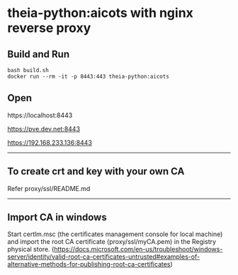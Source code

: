 # theia-python:aicots with nginx reverse proxy

## Build and Run
```
bash build.sh
docker run --rm -it -p 8443:443 theia-python:aicots
```

## Open

https://localhost:8443

https://pve.dev.net:8443

https://192.168.233.136:8443


---

## To create crt and key with your own CA

Refer proxy/ssl/README.md

---

## Import CA in windows

Start certlm.msc (the certificates management console for local machine) and import the root CA certificate (proxy/ssl/myCA.pem) in the Registry physical store. (https://docs.microsoft.com/en-us/troubleshoot/windows-server/identity/valid-root-ca-certificates-untrusted#examples-of-alternative-methods-for-publishing-root-ca-certificates)
